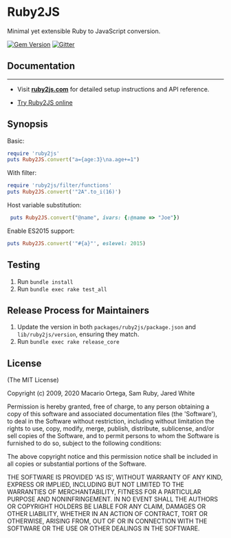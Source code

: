 Ruby2JS
=======

Minimal yet extensible Ruby to JavaScript conversion.  

[![Gem Version](https://badge.fury.io/rb/ruby2js.svg)](https://badge.fury.io/rb/ruby2js)
[![Gitter](https://badges.gitter.im/ruby2js/community.svg)](https://gitter.im/ruby2js/community?utm_source=badge&utm_medium=badge&utm_campaign=pr-badge)


## Documentation
---

* Visit **[ruby2js.com](https://www.ruby2js.com)** for detailed setup instructions and API reference.

* [Try Ruby2JS online](https://ruby2js.com/demo)


## Synopsis


Basic:

```ruby
require 'ruby2js'
puts Ruby2JS.convert("a={age:3}\na.age+=1")
```

With filter:

```ruby
require 'ruby2js/filter/functions'
puts Ruby2JS.convert('"2A".to_i(16)')
```

Host variable substitution:

```ruby
 puts Ruby2JS.convert("@name", ivars: {:@name => "Joe"})
```

Enable ES2015 support:

```ruby
puts Ruby2JS.convert('"#{a}"', eslevel: 2015)
```

## Testing

1. Run `bundle install`
2. Run `bundle exec rake test_all`

## Release Process for Maintainers

1. Update the version in both `packages/ruby2js/package.json` and `lib/ruby2js/version`, ensuring they match.
2. Run `bundle exec rake release_core`

## License

(The MIT License)

Copyright (c) 2009, 2020 Macario Ortega, Sam Ruby, Jared White

Permission is hereby granted, free of charge, to any person obtaining
a copy of this software and associated documentation files (the
'Software'), to deal in the Software without restriction, including
without limitation the rights to use, copy, modify, merge, publish,
distribute, sublicense, and/or sell copies of the Software, and to
permit persons to whom the Software is furnished to do so, subject to
the following conditions:

The above copyright notice and this permission notice shall be
included in all copies or substantial portions of the Software.

THE SOFTWARE IS PROVIDED 'AS IS', WITHOUT WARRANTY OF ANY KIND,
EXPRESS OR IMPLIED, INCLUDING BUT NOT LIMITED TO THE WARRANTIES OF
MERCHANTABILITY, FITNESS FOR A PARTICULAR PURPOSE AND NONINFRINGEMENT.
IN NO EVENT SHALL THE AUTHORS OR COPYRIGHT HOLDERS BE LIABLE FOR ANY
CLAIM, DAMAGES OR OTHER LIABILITY, WHETHER IN AN ACTION OF CONTRACT,
TORT OR OTHERWISE, ARISING FROM, OUT OF OR IN CONNECTION WITH THE
SOFTWARE OR THE USE OR OTHER DEALINGS IN THE SOFTWARE.
